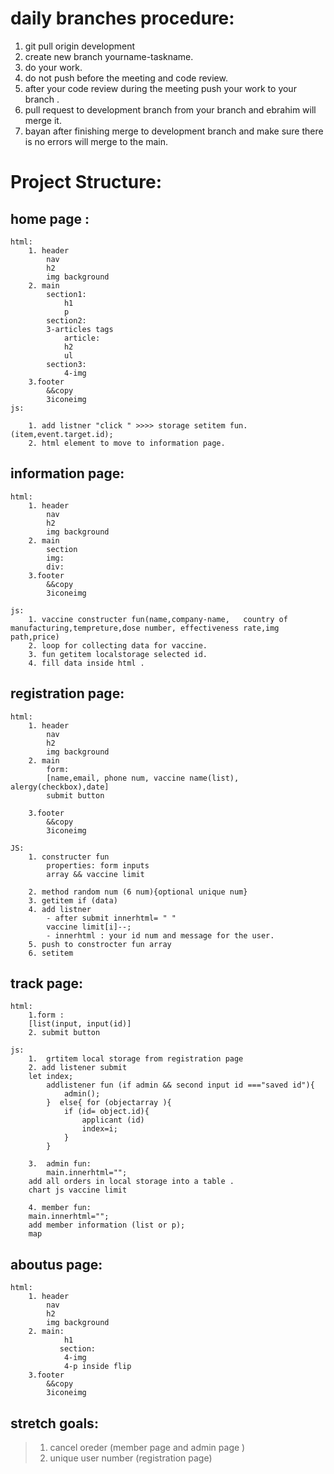 # daily branches procedure:
1. git pull origin development  
2. create new branch <naming> yourname-taskname.
3. do your work.
4. do not push before the meeting and code review.
5. after your code review during the meeting push your work to your branch .
6. pull request to development branch from your branch and ebrahim will merge it.
7. bayan after finishing merge to development branch and make sure there is no errors will merge to the main.


# Project Structure:

## home page <index> :
``` 
html:
    1. header
        nav
        h2
        img background
    2. main
        section1:
            h1
            p
        section2:
        3-articles tags
            article:
            h2
            ul
        section3:
            4-img
    3.footer
        &&copy
        3iconeimg 
js:

    1. add listner "click " >>>> storage setitem fun.(item,event.target.id);
    2. html element to move to information page.
``` 
## information page:
```
html:
    1. header
        nav
        h2
        img background
    2. main
        section
        img:
        div:
    3.footer
        &&copy
        3iconeimg

js: 
    1. vaccine constructer fun(name,company-name,   country of manufacturing,tempreture,dose number, effectiveness rate,img path,price)
    2. loop for collecting data for vaccine.
    3. fun getitem localstorage selected id. 
    4. fill data inside html .
```
## registration page:
```
html:
    1. header
        nav
        h2
        img background
    2. main
        form:
        [name,email, phone num, vaccine name(list), alergy(checkbox),date]
        submit button

    3.footer
        &&copy
        3iconeimg

JS:
    1. constructer fun  
        properties: form inputs
        array && vaccine limit

    2. method random num (6 num){optional unique num}
    3. getitem if (data)
    4. add listner 
        - after submit innerhtml= " "
        vaccine limit[i]--;
        - innerhtml : your id num and message for the user.
    5. push to constrocter fun array 
    6. setitem  
```
## track page:
```
html:
    1.form :
    [list(input, input(id)]
    2. submit button

js:
    1.  grtitem local storage from registration page 
    2. add listener submit
    let index;
        addlistener fun (if admin && second input id ==="saved id"){
            admin();
        }  else{ for (objectarray ){
            if (id= object.id){
                applicant (id)
                index=i;
            }
        } 

    3.  admin fun:
        main.innerhtml="";
    add all orders in local storage into a table .
    chart js vaccine limit

    4. member fun:
    main.innerhtml="";
    add member information (list or p);
    map 
```
## aboutus page:
```
html:
    1. header
        nav
        h2
        img background
    2. main:
            h1
           section:
            4-img
            4-p inside flip
    3.footer
        &&copy
        3iconeimg
```
## stretch goals:

> 1. cancel oreder (member page and admin page )
> 2. unique user number (registration page)




